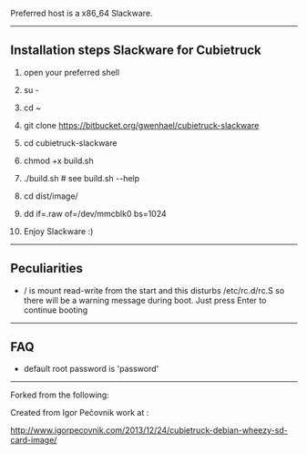 Preferred host is a x86_64 Slackware.

---------------------------------------------------------
Installation steps Slackware for Cubietruck
---------------------------------------------------------

1. open your preferred shell

2. su -

3. cd ~

4. git clone https://bitbucket.org/gwenhael/cubietruck-slackware

5. cd cubietruck-slackware

6. chmod +x build.sh

7. ./build.sh # see build.sh --help

8. cd dist/image/

9. dd if=<image>.raw of=/dev/mmcblk0 bs=1024

99. Enjoy Slackware :)


---------------------------------------------------------
Peculiarities
---------------------------------------------------------
* / is mount read-write from the start and this disturbs /etc/rc.d/rc.S so there will be a warning message during boot. Just press Enter to continue booting


---------------------------------------------------------
FAQ
---------------------------------------------------------
* default root password is 'password'


---
Forked from the following:

Created from Igor Pečovnik work at :

http://www.igorpecovnik.com/2013/12/24/cubietruck-debian-wheezy-sd-card-image/
